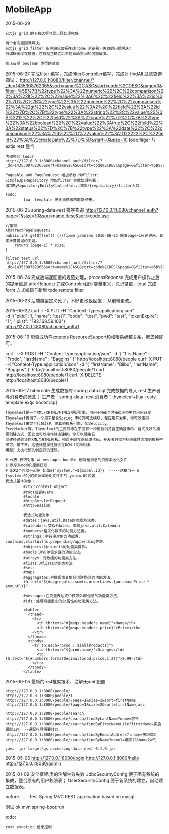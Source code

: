 MobileApp
=========
2015-06-29

    Extjs grid 的下拉选项与显示预处理完成
    
    两个老问题圆满解决。
    extjs grid filter 条件编辑面板在chrome 浏览器下失效的问题解决；
    行编辑器保存按钮，在数据正确之后不能自动变回的问题解决。
    
    修正日期 boolean 类型的过滤
    
2015-06-27
    完成filter 编写，完成filterController编写，完成对 findAll 过滤查询调试；
    http://127.0.0.1:8080/filter/channel/?_dc=1435308762365&sort=name%2CASC&sort=code%2CDESC&page=0&filter=%5B%7B%22type%22%3A%22numeric%22%2C%22comparison%22%3A%22lt%22%2C%22value%22%3A6%2C%22field%22%3A%22id%22%7D%2C%7B%22type%22%3A%22numeric%22%2C%22comparison%22%3A%22gt%22%2C%22value%22%3A2%2C%22field%22%3A%22id%22%7D%2C%7B%22type%22%3A%22string%22%2C%22value%22%3A%2212%22%2C%22field%22%3A%22code%22%7D%2C%7B%22type%22%3A%22boolean%22%2C%22value%22%3Atrue%2C%22field%22%3A%22status%22%7D%2C%7B%22type%22%3A%22date%22%2C%22comparison%22%3A%22lt%22%2C%22value%22%3A11122222%2C%22field%22%3A%22createDate%22%7D%5D&start=0&size=10
    todo:filger  与 extjs rest  整合
    
    内部整合 todo?
    http://127.0.0.1:8080/channel_auth/filter/?_dc=1435308762365&sort=name%2CASC&sort=code%2CDESC&page=0&filter=%5B%7B%22type%22%3A%22numeric%22%2C%22comparison%22%3A%22lt%22%2C%22value%22%3A6%2C%22field%22%3A%22id%22%7D%2C%7B%22type%22%3A%22numeric%22%2C%22comparison%22%3A%22gt%22%2C%22value%22%3A2%2C%22field%22%3A%22id%22%7D%2C%7B%22type%22%3A%22string%22%2C%22value%22%3A%2212%22%2C%22field%22%3A%22code%22%7D%2C%7B%22type%22%3A%22boolean%22%2C%22value%22%3Atrue%2C%22field%22%3A%22status%22%7D%2C%7B%22type%22%3A%22date%22%2C%22comparison%22%3A%22lt%22%2C%22value%22%3A11212212%2C%22field%22%3A%22createDate%22%7D%5D&start=0&size=10

    Pageable and PageRequest 增加参数 MyFilter;
    SimpleJpaRepository 增加filter 参数处理判断；
    增加MyRepositoryEntityController，增加/{repository}/filter入口

    todo:
            lua  template 简化消费者的前端使用。
            
2015-06-25
    spring-data-rest 排序查询
    http://127.0.0.1:8080/channel_auth?page=1&size=10&sort=name,desc&sort=code,asc

    //废除
    AbstractPageRequest1
    public int getOffset() {//fixme jamesmo 2016-06-23 解决page=1传递进来，其实计算错误的问题。
        return (page-1) * size;
    }
    
    filter test url
    http://127.0.0.1:8080/channel_auth/filter/?_dc=1435308762365&sort=name%2CASC&sort=code%2CDESC&page=0&filter=%5B%7B%22type%22%3A%22numeric%22%2C%22comparison%22%3A%22lt%22%2C%22value%22%3A6%2C%22field%22%3A%22pkId%22%7D%2C%7B%22type%22%3A%22numeric%22%2C%22comparison%22%3A%22gt%22%2C%22value%22%3A2%2C%22field%22%3A%22pkId%22%7D%2C%7B%22type%22%3A%22string%22%2C%22value%22%3A%2212%22%2C%22field%22%3A%22code%22%7D%2C%7B%22type%22%3A%22boolean%22%2C%22value%22%3Atrue%2C%22field%22%3A%22status%22%7D%2C%7B%22type%22%3A%22date%22%2C%22comparison%22%3A%22lt%22%2C%22value%22%3A%2206%2F26%2F2015%22%2C%22field%22%3A%22createDate%22%7D%5D&start=0&size=10

2015-06-24
    完成后端返回值的规范处理，processReponse
    完成用户操作之后的提示信息,afterRequest
    完成Controler级别变量定义，总记录数，total
    完成form 方式编辑与新增
    todo remote filter

2015-06-23
    后端类型定义死了，不好更改返回值；
    从前端更改。
    

2015-06-22
curl -i -X PUT -H "Content-Type:application/json"              \
    -d '{"pkId": 1, "name": "test1", "code": "test", "pwd": "test", "tokenExpire": "1", "iplist": "192.168.59.103"}'    \
    http://127.0.0.1:8080/channel_auth/1

2015-06-19
能否成功与extends ResourceSupport和权限系统都关系，都去掉即可。


curl -i -X POST -H "Content-Type:application/json" -d '{  "firstName" : "Frodo",  "lastName" : "Baggins" }' http://localhost:8080/people
curl -X PUT -H "Content-Type:application/json" -d '{ "firstName": "Bilbo", "lastName": "Baggins" }' http://localhost:8080/people/1
curl http://localhost:8080/people/1
curl -X DELETE http://localhost:8080/people/1


2015-06-17
    hibernate 生成数据库
    spring data.sql 完成数据的导入
    rest 生产者与消费者的概念；
    生产者：spring-data-rest
    消费者：thymeleaf+[lua-resty-template  extjs bootstrap]
    
    
    Thymeleaf是一个XML/XHTML/HTML5模板引擎，可用于Web与非Web环境中的应用开发
    Thymeleaf提供了一个用于整合Spring MVC的可选模块，在应用开发中，你可以使用Thymeleaf来完全代替JSP，或其他模板引擎，如Velocity、
    FreeMarker等。Thymeleaf的主要目标在于提供一种可被浏览器正确显示的、格式良好的模板创建方式，因此也可以用作静态建模。你可以使用它
    创建经过验证的XML与HTML模板。相对于编写逻辑或代码，开发者只需将标签属性添加到模板中即可。接下来，这些标签属性就会在DOM（文档对象
    模型）上执行预先制定好的逻辑。
    
    # 代表 获取对象 从 messages bundle 也就是消息的资源本地化文件
    $ 表示从model里面获取
    # $这2个可以一起用 比如#{'system.'+${model.id}}  -----这相当于 #{system.01}的资源本地化文件中的system.01内容
    表达式基本对象：
            #ctx：context object
            #root或者#vars
            #locale
            #httpServletRequest
            #httpSession
             
            表达式功能对象：
            #dates：java.util.Date的功能方法类。
            #calendars:类似#dates，面向java.util.Calendar
            #numbers:格式化数字的功能方法类。
            #strings：字符串对象的功能类，contains,startWiths,prepending/appending等等。
            #objects:对objects的功能类操作。
            #bools:对布尔值求值的功能方法。
            #arrays：对数组的功能类方法。
            #lists:对lists功能类方法
            #sets
            #maps
            #aggregates:对数组或者集合创建聚合的功能方法，
            th:text="${#aggregates.sum(o.orderLines.{purchasePrice * amount})}"
             
            #messages:在变量表达式中获取外部信息的功能类方法。
            #ids：处理可能重复的id属性的功能类方法。
    
            <table>
              <thead>
                <tr>
                  <th th:text="#{msgs.headers.name}">Name</th>
                  <th th:text="#{msgs.headers.price}">Price</th>
                </tr>
              </thead>
              <tbody>
                <tr th:each="prod : ${allProducts}">
                  <td th:text="${prod.name}">Oranges</td>
                  <td th:text="${#numbers.formatDecimal(prod.price,1,2)}">0.99</td>
                </tr>
              </tbody>
            </table>

    
2015-06-05
    最新的rest框架技术，注解无xml 配置
    
    http://127.0.0.1:8080/people/
    http://127.0.0.1:8080/people/1
    http://127.0.0.1:8080/people/?page=1&size=2&sort=firstName
    http://127.0.0.1:8080/people/?page=1&size=2&sort=firstName,asc
    
    http://127.0.0.1:8080/people/search
    http://127.0.0.1:8080/people/search/findByLastName?name=客气
    http://127.0.0.1:8080/people/search/findByFirstNameLike?firstName=实施跟踪12%  --通配符号需要转码
    http://127.0.0.1:8080/people/search/findByEmailAddress?lname=施跟踪2
    http://127.0.0.1:8080/people/search/findByName?name1=跟踪12&name2=气
    
    java -jar target/gs-accessing-data-rest-0.1.0.jar
    

2015-05-06
    http://127.0.0.1:8080/login
    http://127.0.0.1:8080/hello
    http://127.0.0.1:8080/admin
    

2015-01-09
    安全框架:类的注解生效失效
            JdbcSecurityConfig 便于固有系统的集成，整合原有的用户权限表； 
            UserSecurityConfig 便于新系统的建立，自动建立数据表。
            

before ......
Test Spring MVC REST application based on mysql

测试 ok
    mvn spring-boot:run

todo:

    rest excetion 信息控制